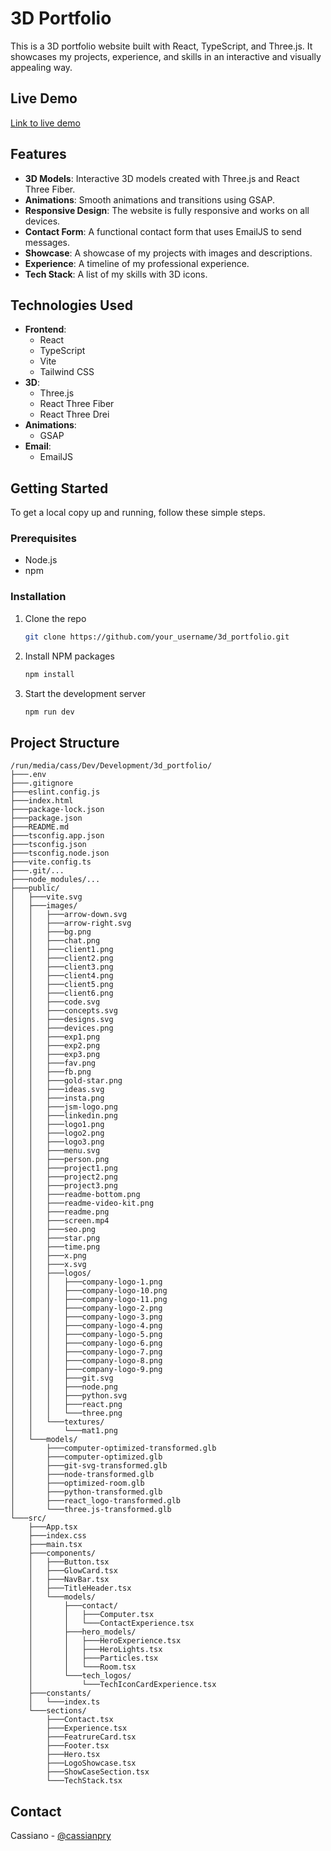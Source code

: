 # 3D Portfolio

This is a 3D portfolio website built with React, TypeScript, and Three.js. It showcases my projects, experience, and skills in an interactive and visually appealing way.

## Live Demo

[Link to live demo](#)

## Features

- **3D Models**: Interactive 3D models created with Three.js and React Three Fiber.
- **Animations**: Smooth animations and transitions using GSAP.
- **Responsive Design**: The website is fully responsive and works on all devices.
- **Contact Form**: A functional contact form that uses EmailJS to send messages.
- **Showcase**: A showcase of my projects with images and descriptions.
- **Experience**: A timeline of my professional experience.
- **Tech Stack**: A list of my skills with 3D icons.

## Technologies Used

- **Frontend**:
  - React
  - TypeScript
  - Vite
  - Tailwind CSS
- **3D**:
  - Three.js
  - React Three Fiber
  - React Three Drei
- **Animations**:
  - GSAP
- **Email**:
  - EmailJS

## Getting Started

To get a local copy up and running, follow these simple steps.

### Prerequisites

- Node.js
- npm

### Installation

1. Clone the repo
   ```sh
   git clone https://github.com/your_username/3d_portfolio.git
   ```
2. Install NPM packages
   ```sh
   npm install
   ```
3. Start the development server
   ```sh
   npm run dev
   ```

## Project Structure

```
/run/media/cass/Dev/Development/3d_portfolio/
├───.env
├───.gitignore
├───eslint.config.js
├───index.html
├───package-lock.json
├───package.json
├───README.md
├───tsconfig.app.json
├───tsconfig.json
├───tsconfig.node.json
├───vite.config.ts
├───.git/...
├───node_modules/...
├───public/
│   ├───vite.svg
│   ├───images/
│   │   ├───arrow-down.svg
│   │   ├───arrow-right.svg
│   │   ├───bg.png
│   │   ├───chat.png
│   │   ├───client1.png
│   │   ├───client2.png
│   │   ├───client3.png
│   │   ├───client4.png
│   │   ├───client5.png
│   │   ├───client6.png
│   │   ├───code.svg
│   │   ├───concepts.svg
│   │   ├───designs.svg
│   │   ├───devices.png
│   │   ├───exp1.png
│   │   ├───exp2.png
│   │   ├───exp3.png
│   │   ├───fav.png
│   │   ├───fb.png
│   │   ├───gold-star.png
│   │   ├───ideas.svg
│   │   ├───insta.png
│   │   ├───jsm-logo.png
│   │   ├───linkedin.png
│   │   ├───logo1.png
│   │   ├───logo2.png
│   │   ├───logo3.png
│   │   ├───menu.svg
│   │   ├───person.png
│   │   ├───project1.png
│   │   ├───project2.png
│   │   ├───project3.png
│   │   ├───readme-bottom.png
│   │   ├───readme-video-kit.png
│   │   ├───readme.png
│   │   ├───screen.mp4
│   │   ├───seo.png
│   │   ├───star.png
│   │   ├───time.png
│   │   ├───x.png
│   │   ├───x.svg
│   │   ├───logos/
│   │   │   ├───company-logo-1.png
│   │   │   ├───company-logo-10.png
│   │   │   ├───company-logo-11.png
│   │   │   ├───company-logo-2.png
│   │   │   ├───company-logo-3.png
│   │   │   ├───company-logo-4.png
│   │   │   ├───company-logo-5.png
│   │   │   ├───company-logo-6.png
│   │   │   ├───company-logo-7.png
│   │   │   ├───company-logo-8.png
│   │   │   ├───company-logo-9.png
│   │   │   ├───git.svg
│   │   │   ├───node.png
│   │   │   ├───python.svg
│   │   │   ├───react.png
│   │   │   └───three.png
│   │   └───textures/
│   │       └───mat1.png
│   └───models/
│       ├───computer-optimized-transformed.glb
│       ├───computer-optimized.glb
│       ├───git-svg-transformed.glb
│       ├───node-transformed.glb
│       ├───optimized-room.glb
│       ├───python-transformed.glb
│       ├───react_logo-transformed.glb
│       └───three.js-transformed.glb
└───src/
    ├───App.tsx
    ├───index.css
    ├───main.tsx
    ├───components/
    │   ├───Button.tsx
    │   ├───GlowCard.tsx
    │   ├───NavBar.tsx
    │   ├───TitleHeader.tsx
    │   └───models/
    │       ├───contact/
    │       │   ├───Computer.tsx
    │       │   └───ContactExperience.tsx
    │       ├───hero_models/
    │       │   ├───HeroExperience.tsx
    │       │   ├───HeroLights.tsx
    │       │   ├───Particles.tsx
    │       │   └───Room.tsx
    │       └───tech_logos/
    │           └───TechIconCardExperience.tsx
    ├───constants/
    │   └───index.ts
    └───sections/
        ├───Contact.tsx
        ├───Experience.tsx
        ├───FeatrureCard.tsx
        ├───Footer.tsx
        ├───Hero.tsx
        ├───LogoShowcase.tsx
        ├───ShowCaseSection.tsx
        └───TechStack.tsx
```

## Contact

Cassiano - [@cassianpry](https://twitter.com/cassianpry)
